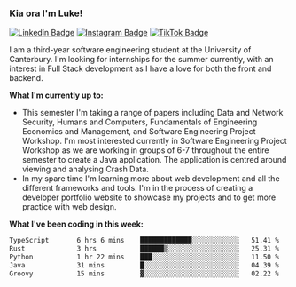 ### Kia ora I'm Luke!

[![Linkedin Badge](https://img.shields.io/badge/-LinkedIn-0e76a8?style=flat-square&logo=Linkedin&logoColor=white)](https://www.linkedin.com/in/luke-stynes/)
[![Instagram Badge](https://img.shields.io/badge/-Instagram-e4405f?style=flat-square&logo=Instagram&logoColor=white)](https://www.instagram.com/luke.stynes/)
[![TikTok Badge](https://img.shields.io/badge/TikTok-Follow-blue)](https://www.tiktok.com/@luke_stynes)

I am a third-year software engineering student at the University of Canterbury. I'm looking for internships for the summer currently, with an interest in Full Stack development as I have a love for both the front and backend.

**What I'm currently up to:**
- This semester I'm taking a range of papers including Data and Network Security, Humans and Computers, Fundamentals of Engineering Economics and Management, and Software Engineering Project Workshop. I'm most interested currently in Software Engineering Project Workshop as we are working in groups of 6-7 throughout the entire semester to create a Java application. The application is centred around viewing and analysing Crash Data.
- In my spare time I'm learning more about web development and all the different frameworks and tools. I'm in the process of creating a developer portfolio website to showcase my projects and to get more practice with web design.


**What I've been coding in this week:**
<!--START_SECTION:waka-->

```txt
TypeScript       6 hrs 6 mins    █████████████░░░░░░░░░░░░   51.41 %
Rust             3 hrs           ██████▒░░░░░░░░░░░░░░░░░░   25.31 %
Python           1 hr 22 mins    ███░░░░░░░░░░░░░░░░░░░░░░   11.50 %
Java             31 mins         █░░░░░░░░░░░░░░░░░░░░░░░░   04.39 %
Groovy           15 mins         ▓░░░░░░░░░░░░░░░░░░░░░░░░   02.22 %
```

<!--END_SECTION:waka-->
